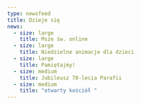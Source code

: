 ```yaml
---
type: newsfeed
title: Dzieje się
news:
  - size: large
    title: Msze św. online
  - size: large
    title: Niedzielne animacje dla dzieci
  - size: large
    title: Pamiętajmy!
  - size: medium
    title: Jubileusz 70-lecia Parafii
  - size: medium
    title: "otwarty kościół "
---
```

